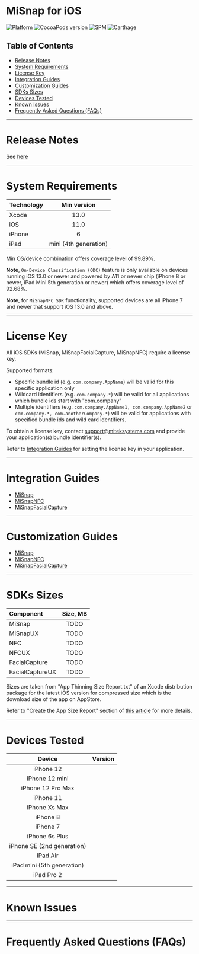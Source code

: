 # MiSnap for iOS

![Platform](https://img.shields.io/cocoapods/p/MiSnap.svg?color=darkgray)
![CocoaPods version](https://img.shields.io/cocoapods/v/MiSnap?color=success)
![SPM](https://img.shields.io/badge/Swift%20Package%20Manager-compatible-brightgreen)
![Carthage](https://img.shields.io/badge/Carthage-incompatible-red)

## Table of Contents
* [Release Notes](#release-notes)
* [System Requirements](#system-requirements)
* [License Key](#license-key)
* [Integration Guides](#integration-guides)
* [Customization Guides](#customization-guides)
* [SDKs Sizes](#sdks-sizes)
* [Devices Tested](#devices-tested)
* [Known Issues](#known-issues)
* [Frequently Asked Questions (FAQs)](#frequently-asked-questions-faqs)

- - -

# Release Notes

See [here](https://github.com/Mitek-Systems/MiSnap-iOS/releases)

- - -

# System Requirements

<center>

| Technology | Min version |
| :--- | :---: |
| Xcode | 13.0 |
| iOS | 11.0 |
| iPhone | 6 |
| iPad | mini (4th generation) |

</center>
Min OS/device combination offers coverage level of 99.89%.

__Note__, `On-Device Classification (ODC)` feature is only available on devices running iOS 13.0 or newer and powered by A11 or newer chip (iPhone 8 or newer, iPad Mini 5th generation or newer) which offers coverage level of 92.68%.

__Note__, for `MiSnapNFC SDK` functionality, supported devices are all iPhone 7 and newer that support iOS 13.0 and above.

- - -

# License Key

All iOS SDKs (MiSnap, MiSnapFacialCapture, MiSnapNFC) require a license key.

Supported formats:
* Specific bundle id (e.g. `com.company.AppName`) will be valid for this specific application only
* Wildcard identifiers (e.g. `com.company.*`) will be valid for all applications which bundle ids start with "com.company"
* Multiple identifiers (e.g. `com.company.AppName1, com.company.AppName2` or `com.company.*, com.anotherCompany.*`) will be valid for applications with specified bundle ids and wild card identifiers.

To obtain a license key, contact support@miteksystems.com and provide your application(s) bundle identifier(s).

Refer to [Integration Guides](#integration-guides) for setting the license key in your application.

- - -

# Integration Guides

* [MiSnap](Docs/Guides/MiSnap/integration_guide.md)
* [MiSnapNFC](Docs/Guides/MiSnapNFC/integration_guide.md)
* [MiSnapFacialCapture](Docs/Guides/MiSnapFacialCapture/integration_guide.md)

- - -

# Customization Guides

* [MiSnap](Docs/Guides/MiSnap/customization_guide.md)
* [MiSnapNFC](Docs/Guides/MiSnapNFC/customization_guide.md)
* [MiSnapFacialCapture](Docs/Guides/MiSnapFacialCapture/customization_guide.md)

- - -

# SDKs Sizes

<center>

| Component               | Size, MB                          |
| :---------------------- | :-------------------------------: |
| MiSnap                  |  TODO                             |
| MiSnapUX                |  TODO                             |
| NFC                     |  TODO                             |
| NFCUX                   |  TODO                             |
| FacialCapture           |  TODO                             |
| FacialCaptureUX         |  TODO                             |

</center>
Sizes are taken from "App Thinning Size Report.txt" of an Xcode distribution package for the latest iOS version for compressed size which is the download size of the app on AppStore.

Refer to "Create the App Size Report" section of [this article](https://developer.apple.com/documentation/xcode/reducing-your-app-s-size#Create-the-App-Size-Report) for more details.

- - -

# Devices Tested

<center>

| Device                        | Version |
| :-----:                       | :-----: |
| iPhone 12                     |         |
| iPhone 12 mini                |         |
| iPhone 12 Pro Max             |         |
| iPhone 11                     |         |
| iPhone Xs Max                 |         |
| iPhone 8                      |         |
| iPhone 7                      |         |
| iPhone 6s Plus                |         |
| iPhone SE (2nd generation)    |         |
| iPad Air                      |         |
| iPad mini (5th generation)    |         |
| iPad Pro 2                    |         |

</center>

- - -

# Known Issues

- - -

# Frequently Asked Questions (FAQs)
